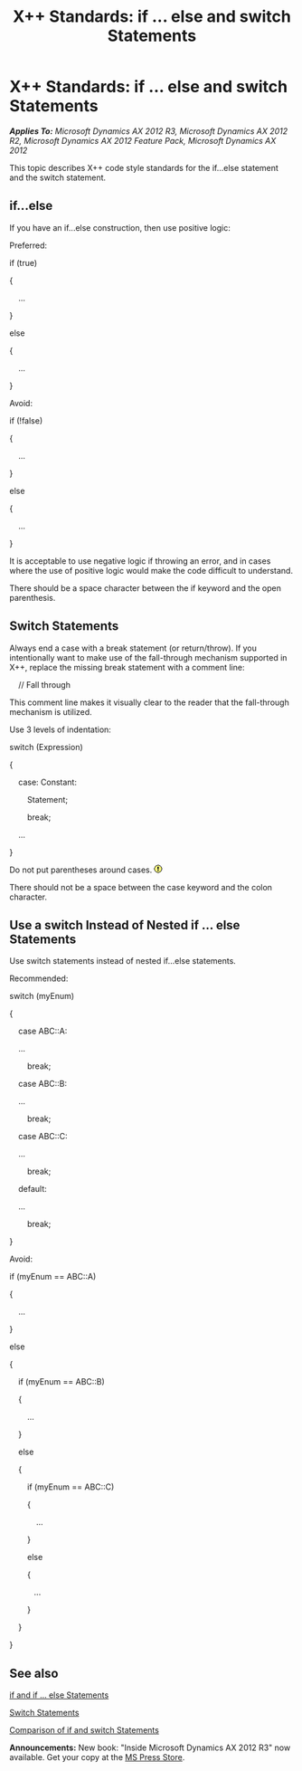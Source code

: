 ﻿---
title: 'X++ Standards: if ... else and switch Statements'
TOCTitle: 'X++ Standards: if ... else and switch Statements'
ms:assetid: 4f0efe0d-8cf6-4181-bc41-3d6fd6e66feb
ms:mtpsurl: https://msdn.microsoft.com/en-us/library/Aa629483(v=AX.60)
ms:contentKeyID: 35243495
ms.date: 05/18/2015
mtps_version: v=AX.60
---

# X++ Standards: if ... else and switch Statements 


_**Applies To:** Microsoft Dynamics AX 2012 R3, Microsoft Dynamics AX 2012 R2, Microsoft Dynamics AX 2012 Feature Pack, Microsoft Dynamics AX 2012_

This topic describes X++ code style standards for the if...else statement and the switch statement.

## if...else

If you have an if...else construction, then use positive logic:

Preferred:

if (true)

{

    ...

}

else

{

    ...

}

Avoid:

if (\!false)

{

    ...

}

else

{

    ...

}

It is acceptable to use negative logic if throwing an error, and in cases where the use of positive logic would make the code difficult to understand.

There should be a space character between the if keyword and the open parenthesis.

## Switch Statements

Always end a case with a break statement (or return/throw). If you intentionally want to make use of the fall-through mechanism supported in X++, replace the missing break statement with a comment line:

    // Fall through

This comment line makes it visually clear to the reader that the fall-through mechanism is utilized.

Use 3 levels of indentation:

switch (Expression)

{

    case: Constant:

        Statement;

        break;

    ...

}

Do not put parentheses around cases. ![Warning icon](images/Aa658028.WarningIcon(en-us,AX.60).gif "Warning icon")

There should not be a space between the case keyword and the colon character.

## Use a switch Instead of Nested if ... else Statements

Use switch statements instead of nested if...else statements.

Recommended:

switch (myEnum)

{

    case ABC::A:

    ...

        break;

    case ABC::B:

    ...

        break;

    case ABC::C:

    ...

        break;

    default:

    ...

        break;

}

Avoid:

if (myEnum == ABC::A)

{

    ...

}

else

{

    if (myEnum == ABC::B)

    {

        ...

    }

    else

    {

        if (myEnum == ABC::C)

        {

            ...

        }

        else

        {

           ...

        }

    }

}

## See also

[if and if ... else Statements](if-and-if-else-statements.md)

[Switch Statements](switch-statements.md)

[Comparison of if and switch Statements](comparison-of-if-and-switch-statements.md)

  
**Announcements:** New book: "Inside Microsoft Dynamics AX 2012 R3" now available. Get your copy at the [MS Press Store](https://www.microsoftpressstore.com/store/inside-microsoft-dynamics-ax-2012-r3-9780735685109).


